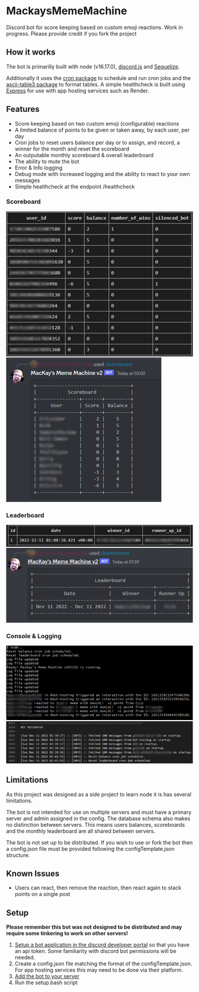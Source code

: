 # MackaysMemeMachine
Discord bot for score keeping based on custom emoji reactions. Work in progress. Please provide credit if you fork the project


## How it works

The bot is primarilly built with node (v16.17.0), [discord.js](https://discord.js.org/#/) and [Sequelize](https://sequelize.org).

Additionally it uses the [cron package](https://www.npmjs.com/package/cron) to schedule and run cron jobs and the [ascii-table3 package](https://www.npmjs.com/package/ascii-table3) to format tables. A simple healthcheck is built using [Express](https://www.npmjs.com/package/express) for use with app hosting services such as Render.


## Features

+ Score keeping based on two custom emoji (configurable) reactions
+ A limited balance of points to be given or taken away, by each user, per day
+ Cron jobs to reset users balance per day or to assign, and record, a winner for the month and reset the scoreboard
+ An outputable monthly scoreboard & overall leaderboard
+ The ability to mute the bot
+ Error & Info logging
+ Debug mode with increased logging and the ability to react to your own messages
+ Simple healthcheck at the endpoint /healthcheck

### Scoreboard
![](readmeImages/mmm-scoreboard-table.PNG)
![](readmeImages/mmm-scoreboard-table-output.PNG)

### Leaderboard
![](readmeImages/mmm-leaderboard-table.PNG)
![](readmeImages/mmm-leaderboard-table-output.PNG)

### Console & Logging
![](readmeImages/mmm-cli.PNG)
![](readmeImages/mmm-logs.PNG)

## Limitations

As this project was designed as a side project to learn node it is has several limitations. 

The bot is not intended for use on multiple servers and must have a primary server and admin assigned in the config. The database schema also makes no distinction between servers. This means users balances, scoreboards and the monthly leaderboard are all shared between servers. 

The bot is not set up to be distributed. If you wish to use or fork the bot then a config.json file must be provided following the configTemplate.json structure.

## Known Issues

+ Users can react, then remove the reaction, then react again to stack points on a single post

## Setup

**Please remember this bot was not designed to be distributed and may require some tinkering to work on other servers!**

1. [Setup a bot application in the discord developer portal](https://discordjs.guide/preparations/setting-up-a-bot-application.html#creating-your-bot) so that you have an api token. Some familiarity with discord bot permissions will be needed.
2. Create a config.json file matching the format of the configTemplate.json. For app hosting services this may need to be done via their platform.
3. [Add the bot to your server](https://discordjs.guide/preparations/adding-your-bot-to-servers.html#bot-invite-links)
4. Run the setup.bash script
